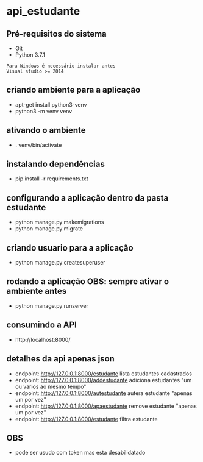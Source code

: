 # api_estudante

## Pré-requisitos do sistema
- [Git](https://git-scm.com)
- Python 3.7.1

```
Para Windows é necessário instalar antes
Visual studio >= 2014
```

## criando ambiente para a aplicação
- apt-get install python3-venv
- python3 -m venv venv 

## ativando o ambiente
- . venv/bin/activate

## instalando dependências
- pip install -r requirements.txt

## configurando a aplicação dentro da pasta estudante  
- python manage.py makemigrations
- python manage.py migrate

## criando usuario para a aplicação
- python manage.py createsuperuser

## rodando a aplicação OBS: sempre ativar o ambiente antes
- python manage.py runserver

## consumindo a API
- http://localhost:8000/

## detalhes da api apenas json
- endpoint: http://127.0.0.1:8000/estudante
lista estudantes cadastrados
- endpoint: http://127.0.0.1:8000/addestudante
adiciona estudantes "um ou varios ao mesmo tempo"
- endpoint: http://127.0.0.1:8000/autestudante
autera estudante "apenas um por vez"
- endpoint: http://127.0.0.1:8000/apaestudante
remove estudante "apenas um por vez"
- endpoint: http://127.0.0.1:8000/estudante
filtra estudante

## OBS
- pode ser usudo com token mas esta desabilidatado
